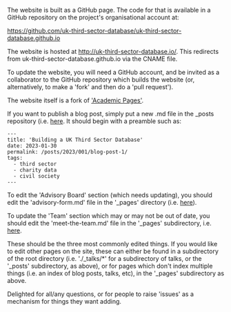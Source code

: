 The website is built as a GitHub page. The code for that is available in a GitHub repository on the project's organisational account at:

https://github.com/uk-third-sector-database/uk-third-sector-database.github.io

The website is hosted at http://uk-third-sector-database.io/. This redirects from uk-third-sector-database.github.io via the CNAME file.

To update the website, you will need a GitHub account, and be invited as a collaborator to the GitHub repository which builds the website (or, alternatively, to make a 'fork' and then do a 'pull request').

The website itself is a fork of ['Academic Pages'](https://github.com/academicpages/academicpages.github.io).

If you want to publish a blog post, simply put a new .md file in the _posts repository (i.e. [here](https://github.com/uk-third-sector-database/uk-third-sector-database.github.io/tree/master/_posts). It should begin with a preamble such as:

```
---
title: 'Building a UK Third Sector Database'
date: 2023-01-30
permalink: /posts/2023/001/blog-post-1/
tags:
  - third sector
  - charity data
  - civil society
---
```

To edit the 'Advisory Board' section (which needs updating), you should edit the 'advisory-form.md' file in the '_pages' directory (i.e. [here](https://github.com/uk-third-sector-database/uk-third-sector-database.github.io/blob/master/_pages/advisory-board.md)).

To update the 'Team' section which may or may not be out of date, you should edit the 'meet-the-team.md' file in the '_pages' subdirectory, i.e. [here](http://uk-third-sector-database.io//meet-the-team/).

These should be the three most commonly edited things. If you would like to edit other pages on the site, these can either be found in a subdirectory of the root directory (i.e. './_talks/*' for a subdirectory of talks, or the '_posts' subdirectory, as above), or for pages which don't index multiple things (i.e. an index of blog posts, talks, etc), in the '_pages' subdirectory as above.

Delighted for all/any questions, or for people to raise 'issues' as a mechanism for things they want adding.
